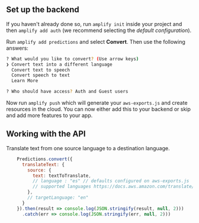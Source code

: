 ## Set up the backend

If you haven't already done so, run `amplify init` inside your project and then `amplify add auth` (we recommend selecting the *default configuration*).

Run `amplify add predictions` and select **Convert**. Then use the following answers:

```bash
? What would you like to convert? (Use arrow keys)
❯ Convert text into a different language 
  Convert text to speech 
  Convert speech to text 
  Learn More 

? Who should have access? Auth and Guest users
```

Now run `amplify push` which will generate your `aws-exports.js` and create resources in the cloud. You can now either add this to your backend or skip and add more features to your app.

## Working with the API

Translate text from one source language to a destination language.

```javascript
    Predictions.convert({
      translateText: {
        source: {
          text: textToTranslate,
          // language : "es" // defaults configured on aws-exports.js
          // supported languages https://docs.aws.amazon.com/translate/latest/dg/how-it-works.html#how-it-works-language-codes
        },
        // targetLanguage: "en"
      }
    }).then(result => console.log(JSON.stringify(result, null, 2)))
      .catch(err => console.log(JSON.stringify(err, null, 2)))
```